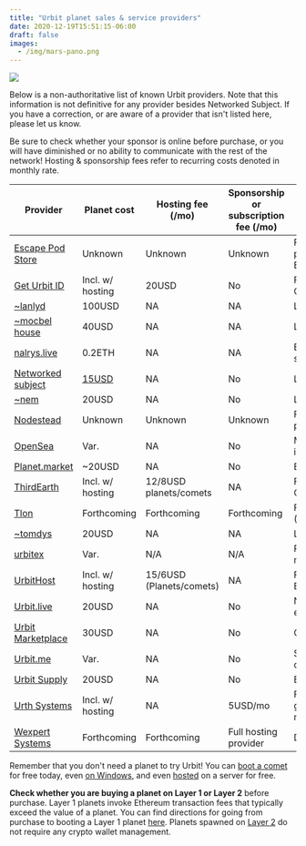 ```yaml
---
title: "Urbit planet sales & service providers"
date: 2020-12-19T15:51:15-06:00
draft: false
images: 
  - /img/mars-pano.png
---
```


![](/img/mars-pano.png)

Below is a non-authoritative list of known Urbit providers. Note that this information is not definitive for any provider besides Networked Subject. If you have a correction, or are aware of a provider that isn't listed here, please let us know.

Be sure to check whether your sponsor is online before purchase, or you will have diminished or no ability to communicate with the rest of the network! Hosting & sponsorship fees refer to recurring costs denoted in monthly rate.

|Provider| Planet cost | Hosting fee (/mo) | Sponsorship or subscription fee (/mo) | Notes | 
| ---    | ---         | ---          |             --- |  ---  |
| [Escape Pod Store](https://www.escapepod.store/) | Unknown | Unknown  | Unknown | Full hosting provider & planet sales; BTC/ETH/Ravencoin/fiat| 
| [Get Urbit ID](https://www.geturbitid.com/) | Incl. w/ hosting | 20USD | No | Full hosting provider; CC |
| [~lanlyd](https://planets.lanlyd.net/) | 100USD | NA | NA | L2, CC |
| [~mocbel house](https://planets.mocbel.house/) | 40USD | NA | NA | L2, CC |
| [nalrys.live](https://nalrys.live/) | 0.2ETH | NA | NA | ETH only headless sales |
| [Networked subject](https://subject.network/) | [15USD](https://subject.network/buy) | NA | No | L2, BTC |
| [~nem](https://jeremytunnell.com/2019/02/07/i-have-urbit-stars-for-sale/) | 20USD | NA | No | L2 |
| [Nodestead](https://www.nodestead.dev/) | Unknown | Unknown | Unknown | Full hosting provider & planet sales |
| [OpenSea](https://opensea.io/collection/urbit-id) | Var. | NA | No | Make sure the sponsor is online! ETH only |
| [Planet.market](https://planet.market/) | ~20USD | NA | No | ETH only |
| [ThirdEarth](https://third.earth/) | Incl. w/ hosting | 12/8USD planets/comets | NA | Full hosting provider, CC |
| [Tlon](https://tlon.io/) | Forthcoming | Forthcoming | Forthcoming | Full hosting provider ([Waitlist referral](https://link.tlon.io/w/e6b72706))|
| [~tomdys](https://tomdys.gumroad.com/) | 20USD | NA | NA | L2, CC |
| [urbitex](https://urbitex.io/) | Var. | N/A | N/A | Planet and star sale market |
| [UrbitHost](https://urbithost.com/landing) | Incl. w/ hosting | 15/6USD (Planets/comets) | NA | Full hosting provider + BYOP, CC payment |
| [Urbit.live](https://urbit.live/) | 20USD | NA | No | Network & sigil explorer; ETH only |
| [Urbit Marketplace](https://urbitmarketplace.com/) | 30USD | NA | No | Offline sponsor? |
| [Urbit.me](https://urbit.me/) | Var. | NA | No | Sigil picker tool; ETH only |
| [Urbit Supply](https://urbit.supply/) | 20USD | NA | No | BSV/BTC/ETH |
| [Urth Systems](https://urth-systems.now.sh) | Incl. w/ hosting | NA | 5USD/mo | Free planet with 3mo group subscription; macOS app; ETH only |
| [Wexpert Systems](https://wexpert.systems/) | Forthcoming | Forthcoming | Full hosting provider | Details forthcoming |


Remember that you don't need a planet to try Urbit! You can [boot a comet](https://urbit.org/using/install/#booting-a-comet) for free today, even [on Windows](https://github.com/urbit/port/releases), and even [hosted](https://subject.network/posts/free-cloud-oracle/) on a server for free.

**Check whether you are buying a planet on Layer 1 or Layer 2** before purchase. Layer 1 planets invoke Ethereum transaction fees that typically exceed the value of a planet.
You can find directions for going from purchase to booting a Layer 1 planet [here](https://subject.network/posts/accepting-point/). Planets spawned on [Layer 2](https://urbit.org/blog/layer-2-guides) do not require any crypto wallet management.
